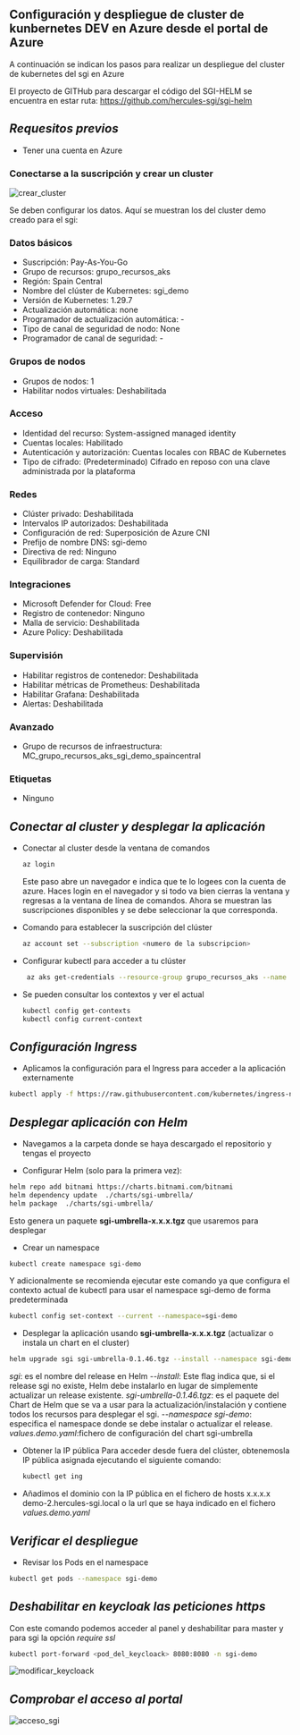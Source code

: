 ## Configuración y despliegue de cluster de kunbernetes DEV en Azure desde el portal de Azure
A continuación se indican los pasos para realizar un despliegue del cluster de kubernetes del sgi en Azure

El proyecto de GITHub para descargar el código del SGI-HELM se encuentra en estar ruta:
https://github.com/hercules-sgi/sgi-helm

## _Requesitos previos_
* Tener una cuenta en Azure

### Conectarse a la suscripción y crear un cluster
![crear_cluster](https://github.com/dialrepo/Hercules_SGI/blob/main/docs/img/Crear_cluster_portal_azure.jpg)

Se deben configurar los datos. Aquí se muestran los del cluster demo creado para el sgi:

### Datos básicos 
- Suscripción: Pay-As-You-Go 
- Grupo de recursos: grupo_recursos_aks 
- Región: Spain Central 
- Nombre del clúster de Kubernetes: sgi_demo 
- Versión de Kubernetes: 1.29.7 
- Actualización automática: none 
- Programador de actualización automática: - 
- Tipo de canal de seguridad de nodo: None 
- Programador de canal de seguridad: - 

### Grupos de nodos 
- Grupos de nodos: 1 
- Habilitar nodos virtuales: Deshabilitada 

### Acceso 
- Identidad del recurso: System-assigned managed identity 
- Cuentas locales: Habilitado 
- Autenticación y autorización: Cuentas locales con RBAC de Kubernetes 
- Tipo de cifrado: (Predeterminado) Cifrado en reposo con una clave administrada por la plataforma 

### Redes 
- Clúster privado: Deshabilitada 
- Intervalos IP autorizados: Deshabilitada 
- Configuración de red: Superposición de Azure CNI 
- Prefijo de nombre DNS: sgi-demo 
- Directiva de red: Ninguno 
- Equilibrador de carga: Standard 

### Integraciones 
- Microsoft Defender for Cloud: Free 
- Registro de contenedor: Ninguno 
- Malla de servicio: Deshabilitada 
- Azure Policy: Deshabilitada 

### Supervisión 
- Habilitar registros de contenedor: Deshabilitada 
- Habilitar métricas de Prometheus: Deshabilitada 
- Habilitar Grafana: Deshabilitada 
- Alertas: Deshabilitada 

### Avanzado 
- Grupo de recursos de infraestructura: MC_grupo_recursos_aks_sgi_demo_spaincentral 

### Etiquetas 
- Ninguno 

## _Conectar al cluster y desplegar la aplicación_

* Conectar al cluster desde la ventana de comandos
  ```sh
  az login
  ```

  Este paso abre un navegador e indica que te lo logees con la cuenta de azure. Haces login en el navegador y si todo va bien cierras la ventana y regresas a la ventana de línea de comandos.
  Ahora se muestran las suscripciones disponibles y se debe seleccionar la que corresponda.

* Comando para establecer la suscripción del clúster
  ```sh
  az account set --subscription <numero de la subscripcion>
  ```

* Configurar kubectl para acceder a tu clúster 
  ```sh
   az aks get-credentials --resource-group grupo_recursos_aks --name sgi_demo --overwrite-existing
  ```

* Se pueden consultar los contextos y ver el actual
  ```sh
  kubectl config get-contexts
  kubectl config current-context
  ```

## _Configuración Ingress_
  * Aplicamos la configuración para el Ingress para acceder a la aplicación externamente
  ```sh
  kubectl apply -f https://raw.githubusercontent.com/kubernetes/ingress-nginx/main/deploy/static/provider/cloud/deploy.yaml
  ```

## _Desplegar aplicación con Helm_

* Navegamos a la carpeta donde se haya descargado el repositorio y tengas el proyecto 

* Configurar Helm (solo para la primera vez):
```sh
helm repo add bitnami https://charts.bitnami.com/bitnami
helm dependency update  ./charts/sgi-umbrella/
helm package  ./charts/sgi-umbrella/
```
Esto genera un paquete **sgi-umbrella-x.x.x.tgz** que usaremos para desplegar

* Crear un namespace
```sh
kubectl create namespace sgi-demo
```
Y adicionalmente se recomienda ejecutar este comando ya que configura el contexto actual de kubectl para usar el namespace sgi-demo de forma predeterminada
```sh
kubectl config set-context --current --namespace=sgi-demo
```

* Desplegar la aplicación usando **sgi-umbrella-x.x.x.tgz**  (actualizar o instala un chart en el cluster)

```sh
helm upgrade sgi sgi-umbrella-0.1.46.tgz --install --namespace sgi-demo -f ./config/values.demo.yaml
```
_sgi_: es el nombre del release en Helm
_--install_: Este flag indica que, si el release sgi no existe, Helm debe instalarlo en lugar de simplemente actualizar un release existente.
_sgi-umbrella-0.1.46.tgz_: es el paquete del Chart de Helm que se va a usar para la actualización/instalación y contiene todos los recursos para desplegar el sgi.
_--namespace sgi-demo_: especifica el namespace donde se debe instalar o actualizar el release.
_values.demo.yaml_:fichero de configuración del chart sgi-umbrella

* Obtener la IP pública 
  Para acceder desde fuera del clúster, obtenemosla IP pública asignada ejecutando el siguiente comando:
  ```sh
  kubectl get ing
  ```
  
* Añadimos el dominio con la IP pública en el fichero de hosts
  x.x.x.x demo-2.hercules-sgi.local o la url que se haya indicado en el fichero _values.demo.yaml_

## _Verificar el despliegue_

* Revisar los Pods en el namespace
```sh
kubectl get pods --namespace sgi-demo
```

## _Deshabilitar en keycloak las peticiones https_
Con este comando podemos acceder al panel y deshabilitar para master y para sgi la opción _require ssl_
```sh
kubectl port-forward <pod_del_keycloack> 8080:8080 -n sgi-demo
```
![modificar_keycloack](https://github.com/dialrepo/Hercules_SGI/blob/main/docs/img/modificar_keycloak.jpg)

## _Comprobar el acceso al portal_
![acceso_sgi](https://github.com/dialrepo/Hercules_SGI/blob/main/docs/img/acceso_sgi.jpg)

